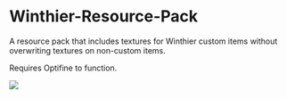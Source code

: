 # Winthier-Resource-Pack
A resource pack that includes textures for Winthier custom items without overwriting textures on non-custom items.

Requires Optifine to function.


![](https://i.imgur.com/3UxCxk1.png)
